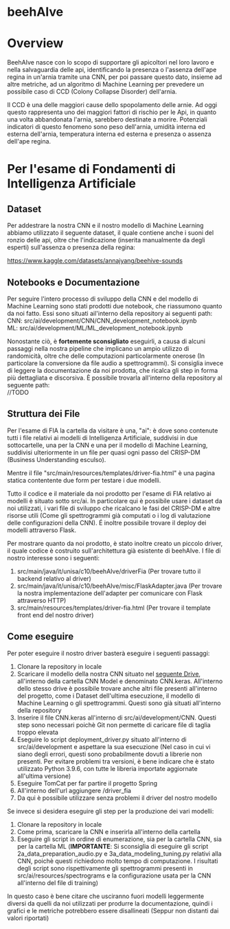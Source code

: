 # beehAIve

# Overview

BeehAIve nasce con lo scopo di supportare gli apicoltori nel loro lavoro e nella salvaguardia delle api, identificando la presenza o l'assenza dell'ape regina in un'arnia tramite una CNN, per poi passare questo dato, insieme ad altre metriche, ad un algoritmo di Machine Learning per prevedere un possibile caso di CCD (Colony Collapse Disorder) dell'arnia.

Il CCD è una delle maggiori cause dello spopolamento delle arnie. Ad oggi questo rappresenta uno dei maggiori fattori di rischio per le Api, in quanto una volta abbandonata l'arnia, sarebbero destinate a morire. Potenziali indicatori di questo fenomeno sono peso dell'arnia, umidità interna ed esterna dell'arnia, temperatura interna ed esterna e presenza o assenza dell'ape regina.

# Per l'esame di Fondamenti di Intelligenza Artificiale

## Dataset

Per addestrare la nostra CNN e il nostro modello di Machine Learning abbiamo utilizzato il seguente dataset, il quale contiene anche i suoni del ronzio delle api, oltre che l'indicazione (inserita manualmente da degli esperti) sull'assenza o presenza della regina:

https://www.kaggle.com/datasets/annajyang/beehive-sounds

## Notebooks e Documentazione

Per seguire l'intero processo di sviluppo della CNN e del modello di Machine Learning sono stati prodotti due notebook, che riassumono quanto da noi fatto. Essi sono situati ail'interno della repository ai seguenti path: <br/>
CNN: src/ai/development/CNN/CNN_development_notebook.ipynb <br/>
ML: src/ai/development/ML/ML_development_notebook.ipynb

Nonostante ciò, è **fortemente sconsigliato** eseguirli, a causa di alcuni passaggi nella nostra pipeline che implicano un ampio utilizzo di randomicità, oltre che delle computazioni particolarmente onerose (In particolare la conversione da file audio a spettrogrammi). Si consiglia invece di leggere la documentazione da noi prodotta, che ricalca gli step in forma più dettagliata e discorsiva.
È possibile trovarla all'interno della repository al seguente path: <br/>
//TODO

## Struttura dei File 

Per l'esame di FIA la cartella da visitare è una, "ai": è dove sono contenute tutti i file relativi ai modelli di Intelligenza Artificiale, suddivisi in due sottocartelle, una per la CNN e una per il modello di Machine Learning, suddivisi ulteriormente in un file per quasi ogni passo del CRISP-DM (Business Understanding esculso).

Mentre il file "src/main/resources/templates/driver-fia.html" è una pagina statica contentente due form per testare i due modelli.

Tutto il codice e il materiale da noi prodotto per l'esame di FIA relativo ai modelli è situato sotto src/ai. In particolare qui è possibile usare i dataset da noi utilizzati, i vari file di sviluppo che ricalcano le fasi del CRISP-DM e altre risorse utili (Come gli spettrogrammi già computati o i log di valutazione delle configurazioni della CNN). É inoltre possibile trovare il deploy dei modelli attraverso Flask.

Per mostrare quanto da noi prodotto, è stato inoltre creato un piccolo driver, il quale codice è costruito sull'architettura già esistente di beehAIve. I file di nostro interesse sono i seguenti: <br/>
1. src/main/java/it/unisa/c10/beehAIve/driverFia (Per trovare tutto il backend relativo al driver) <br/>
2. src/main/java/it/unisa/c10/beehAIve/misc/FlaskAdapter.java (Per trovare la nostra implementazione dell'adapter per comunicare con Flask attraverso HTTP) <br/>
3. src/main/resources/templates/driver-fia.html (Per trovare il template front end del nostro driver)

## Come eseguire

Per poter eseguire il nostro driver basterà eseguire i seguenti passaggi:

1. Clonare la repository in locale
2. Scaricare il modello della nostra CNN situato nel [seguente Drive](https://drive.google.com/drive/u/0/folders/1-9QYqQ02ekceGdyQ61xjTOjKwhGBPvom), all'interno della cartella CNN Model e denominato CNN.keras. All'interno dello stesso drive è possibile trovare anche altri file presenti all'interno del progetto, come i Dataset dell'ultima esecuzione, il modello di Machine Learning o gli spettrogrammi. Questi sono già situati all'interno della repository
3. Inserire il file CNN.keras all'interno di src/ai/development/CNN. Questi step sono necessari poichè Git non permette di caricare file di taglia troppo elevata
4. Eseguire lo script deployment_driver.py situato all'interno di src/ai/development e aspettare la sua esecuzione (Nel caso in cui vi siano degli errori, questi sono probabilmente dovuti a librerie non presenti. Per evitare problemi tra versioni, è bene indicare che è stato utilizzato Python 3.9.6, con tutte le libreria importate aggiornate all'ultima versione)
5. Eseguire TomCat per far partire il progetto Spring
6. All'interno dell'url aggiungere /driver_fia
7. Da qui è possibile utilizzare senza problemi il driver del nostro modello

Se invece si desidera eseguire gli step per la produzione dei vari modelli:

1. Clonare la repository in locale
2. Come prima, scaricare la CNN e inserirla all'interno della cartella
3. Eseguire gli script in ordine di enumerazione, sia per la cartella CNN, sia per la cartella ML (**IMPORTANTE**: Si sconsiglia di eseguire gli script 2a_data_preparation_audio.py e 3a_data_modeling_tuning.py relativi alla CNN, poichè questi richiedono molto tempo di computazione. I risultati degli script sono rispettivamente gli spettrogrammi presenti in src/ai/resources/spectrograms e la configurazione usata per la CNN all'interno del file di training)

In questo caso è bene citare che usciranno fuori modelli leggermente diversi da quelli da noi utilizzati per produrre la documentazione, quindi i grafici e le metriche potrebbero essere disallineati (Seppur non distanti dai valori riportati)

